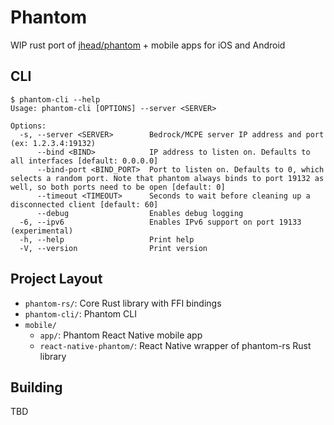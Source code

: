 # Phantom

WIP rust port of [jhead/phantom](https://github.com/jhead/phantom) + mobile apps for iOS and Android

## CLI

```
$ phantom-cli --help
Usage: phantom-cli [OPTIONS] --server <SERVER>

Options:
  -s, --server <SERVER>        Bedrock/MCPE server IP address and port (ex: 1.2.3.4:19132)
      --bind <BIND>            IP address to listen on. Defaults to all interfaces [default: 0.0.0.0]
      --bind-port <BIND_PORT>  Port to listen on. Defaults to 0, which selects a random port. Note that phantom always binds to port 19132 as well, so both ports need to be open [default: 0]
      --timeout <TIMEOUT>      Seconds to wait before cleaning up a disconnected client [default: 60]
      --debug                  Enables debug logging
  -6, --ipv6                   Enables IPv6 support on port 19133 (experimental)
  -h, --help                   Print help
  -V, --version                Print version
```

## Project Layout

- `phantom-rs/`: Core Rust library with FFI bindings
- `phantom-cli/`: Phantom CLI
- `mobile/`
  - `app/`: Phantom React Native mobile app
  - `react-native-phantom/`: React Native wrapper of phantom-rs Rust library

## Building

TBD
